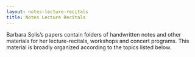 ```yaml
---
layout: notes-lecture-recitals
title: Notes Lecture Recitals
---
```


Barbara Solís’s papers contain folders of handwritten notes and other materials for her lecture-recitals, workshops and concert programs. This material is broadly organized according to the topics listed below.
